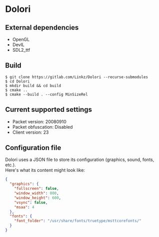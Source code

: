 Dolori
=======

External dependencies
---------
* OpenGL
* DevIL
* SDL2_ttf

Build
-----
```shell
$ git clone https://gitlab.com/Linkz/Dolori --recurse-submodules
$ cd Dolori
$ mkdir build && cd build
$ cmake ..
$ cmake --build . --config MinSizeRel
```

Current supported settings
--------------------------
* Packet version: 20080910
* Packet obfuscation: Disabled
* Client version: 23

Configuration file
------------------
Dolori uses a JSON file to store its configuration (graphics, sound, fonts, etc.).  
Here's what its content might look like:

```json
{
  "graphics": {
    "fullscreen": false,
    "window_width": 800,
    "window_height": 600,
    "vsync": false,
    "msaa": 4
  },
  "fonts": {
    "font_folder": "/usr/share/fonts/truetype/msttcorefonts/"
  }
}
```
